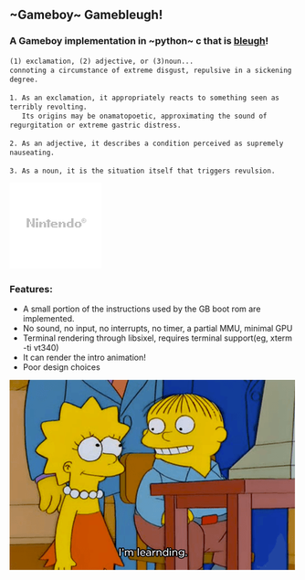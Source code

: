 ## ~Gameboy~ Gamebleugh!
### A Gameboy implementation in ~python~ c that is [bleugh](https://www.urbandictionary.com/define.php?term=bleugh)!
```
(1) exclamation, (2) adjective, or (3)noun...
connoting a circumstance of extreme disgust, repulsive in a sickening degree.

1. As an exclamation, it appropriately reacts to something seen as terribly revolting.
   Its origins may be onamatopoetic, approximating the sound of regurgitation or extreme gastric distress.

2. As an adjective, it describes a condition perceived as supremely nauseating.

3. As a noun, it is the situation itself that triggers revulsion.
```

![Ninterndo](dmg.png)

### Features:
 - A small portion of the instructions used by the GB boot rom are implemented.
 - No sound, no input, no interrupts, no timer, a partial MMU, minimal GPU
 - Terminal rendering through libsixel, requires terminal support(eg, xterm -ti vt340)
 - It can render the intro animation!
 - Poor design choices

![I'm learnding](learnding.png)

